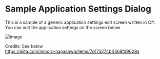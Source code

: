 # Sample Application Settings Dialog

This is a sample of a generic application settings edit screen written in C#. 
You can edit the application settings on the screen below
 
![image](https://github.com/kns98/Settings/sample/Form.png)

Credits: See below  
https://qiita.com/minoru-nagasawa/items/7d173274b4468fd9629a
